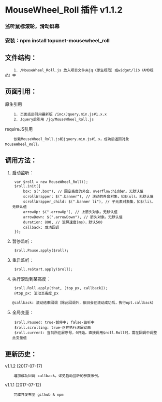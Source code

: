 # MouseWheel_Roll 插件 v1.1.2
### 监听鼠标滚轮，滑动屏幕
### 安装：npm install topunet-mousewheel_roll

文件结构：
-------------
		1. /MouseWheel_Roll.js 放入项目文件夹jq（原生规范）或widget/lib（AMD规范）中

页面引用：
-------------

原生引用

        1. 页面底部引用最新版 /inc/Jquery.min.js#1.x.x
		2. Jquery后引用 /jq/MouseWheel_Roll.js

requireJS引用

        依赖MouseWheel_Roll.js和jquery.min.js#1.x，成功后返回对象MouseWheel_Roll。

调用方法：
--------------

1. 启动监听：

		var $roll = new MouseWheel_Roll();
        $roll.init({
            box: $(".box"), // 固定高度的外盒，overflow:hidden。无默认值
            scrollWrapper: $(".banner"), // 滚动的外盒对象，如$(ul)。无默认值
            scrollWrapper_child: $(".banner li"), // 子元素对象集，如$(li)。无默认值
            arrowUp: $(".arrowUp"), // 上箭头对象。无默认值
            arrowDown: $(".arrowDown"), // 箭头对象。无默认值
            duration: 800, // 滚屏速度(ms)，默认500
            callback: 成功回调
        });

1. 暂停监听：
		
		$roll.Pause.apply($roll);

1. 重启监听：

		$roll.reStart.apply($roll);

1. 执行滚动到某高度：

		$roll.Roll.apply(that, [top_px, callback]);
		@top_px: 滚动至高度_px
		@callback: 滚动结束回调（除此回调外，依旧会在滚动成功后，执行opt.callback）

1. 全局变量：

		$roll.Paused: true-暂停中; false-监听中
		$roll.scrolling: true-正在执行滚屏动画
		$roll.current: 当前所在屏序号，0开始。直接调用$roll.Roll时，需在回调中调整此变量值


更新历史：
-------------
v1.1.2 (2017-07-17)

		增加成功回调 callback。详见启动监听的参数示例。

v1.1.1 (2017-07-12)

		完成并发布至 github & npm
		